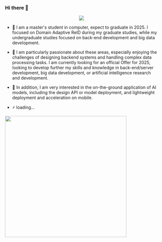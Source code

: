 ### Hi there 👋

<!--
**zhfly021/zhfly021** is a ✨ _special_ ✨ repository because its `README.md` (this file) appears on your GitHub profile.

Here are some ideas to get you started:

- 🔭 I’m currently working on ...
- 🌱 I’m currently learning ...
- 👯 I’m looking to collaborate on ...
- 🤔 I’m looking for help with ...
- 💬 Ask me about ...
- 📫 How to reach me: ...
- 😄 Pronouns: ...
- ⚡ Fun fact: ...
-->



<p align="center">
<img src="https://capsule-render.vercel.app/api?type=waving&color=timeGradient&height=300&&section=header&text=We are here to change the world.&fontSize=90&fontAlign=50&fontAlignY=30&desc= &descAlign=50&descSize=30&descAlignY=60&animation=twinkling" />
</p>

- 🌱 I am a master's student in computer, expect to graduate in 2025. I focused on Domain Adaptive ReID during my graduate studies, while my undergraduate studies focused on back-end development and big data development. 

- 🤔 I am particularly passionate about these areas, especially enjoying the challenges of designing backend systems and handling complex data processing tasks. I am currently looking for an official Offer for 2025, looking to develop further my skills and knowledge in back-end/server development, big data development, or artificial intelligence research and development.

- 🔭 In addition, I am very interested in the on-the-ground application of AI models, including the design API or model deployment, and lightweight deployment and acceleration on mobile.
- ⚡ loading…


<img align="center" width="400" src="https://github-readme-stats.vercel.app/api?username=zhfly021&theme=transparent&include_all_commits=true&show_icons=true&hide_border=true" />



<!--

<div align="center"> <img src="https://github-readme-stats.vercel.app/api?username=zhfly021&show_icons=true&theme=tokyonight" /> </div>

<div align="center"> <img src="https://github-readme-stats.vercel.app/api/top-langs/?username=zhfly021" /> </div>
-->

<!--
ceshi.    
-->


